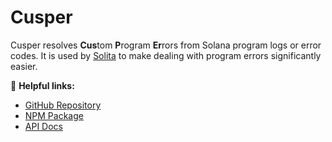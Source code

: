 # Cusper

Cusper resolves **Cus**tom **P**rogram **Er**rors from Solana program logs or error codes. It is used
by [Solita](../solita) to make dealing with program errors significantly easier.

🔗 **Helpful links:**

- [GitHub Repository](https://github.com/metaplex-foundation/cusper)
- [NPM Package](https://www.npmjs.com/package/@metaplex-foundation/cusper)
- [API Docs](https://metaplex-foundation.github.io/cusper/docs/)
